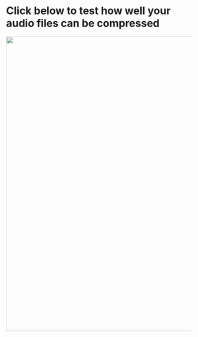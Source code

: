 # Click below to test how well your audio files can be compressed

<a href="https://colab.research.google.com/drive/1TMzc8akX3tVON9wvO4ZezrB96rz4UE9J?usp=sharing"> <img src="https://colab.research.google.com/assets/colab-badge.svg" width="800" /> </a>

